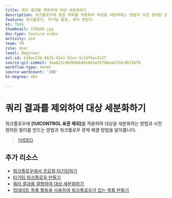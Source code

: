 ```yaml
---
title: 쿼리 결과를 제외하여 대상 세분화하기
description: 워크플로우에 표준 제외를 적용하여 대상을 세분화하는 방법과 사전 정의된 필터를 만드는 방법 및 워크플로우 문제 해결 방법을 알아봅니다.
feature: 워크플로우, 타기팅 활동, 쿼리 편집기
kt: 7845
thumbnail: 335609.jpg
doc-type: feature video
activity: use
team: TM
role: User
level: Beginner
exl-id: b10ac23b-8625-42e2-92ce-3c1dfbac4127
source-git-commit: 3ea823cd6d68b646e8d1e2b7d6ea672dc0bf2bf0
workflow-type: tm+mt
source-wordcount: '100'
ht-degree: 46%

---
```


# 쿼리 결과를 제외하여 대상 세분화하기

워크플로우에 **[!UICONTROL 표준 제외]**&#x200B;를 적용하여 대상을 세분화하는 방법과 사전 정의된 필터를 만드는 방법과 워크플로우 문제 해결 방법을 알아봅니다.

>[!VIDEO](https://video.tv.adobe.com/v/335609?quality=12)

## 추가 리소스

* [워크플로우에서 프로필 타기팅하기](/help/profile-management/target-profiles-in-a-workflow.md)
* [타기팅 워크플로우 만들기](/help/process-management/create-a-targeting-workflow.md)
* [쿼리 결과를 결합하여 대상 세분화하기](/help/process-management/refine-targets-by-combining-query-results.md)
* [업데이트 목록 활동을 사용하여 워크플로우가 있는 목록 만들기](/help/process-management/use-the-update-list-activity.md)
